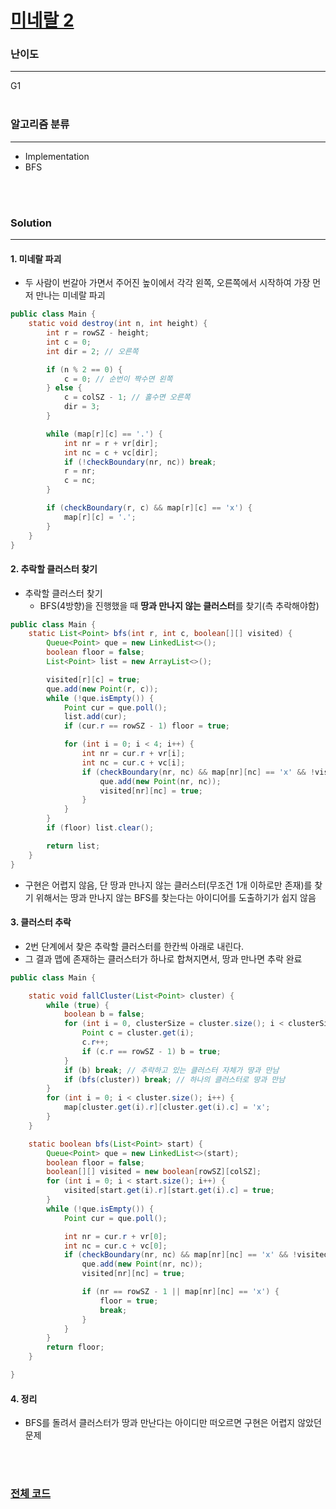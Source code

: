 # [미네랄 2](https://www.acmicpc.net/problem/18500)

### 난이도

***
G1
<br><br>

### 알고리즘 분류

***

* Implementation
* BFS

<br><br>

### Solution

***

#### 1. 미네랄 파괴

* 두 사람이 번갈아 가면서 주어진 높이에서 각각 왼쪽, 오른쪽에서 시작하여 가장 먼저 만나는 미네랄 파괴

```java
public class Main {
    static void destroy(int n, int height) {
        int r = rowSZ - height;
        int c = 0;
        int dir = 2; // 오른쪽

        if (n % 2 == 0) {
            c = 0; // 순번이 짝수면 왼쪽
        } else {
            c = colSZ - 1; // 홀수면 오른쪽
            dir = 3;
        }

        while (map[r][c] == '.') {
            int nr = r + vr[dir];
            int nc = c + vc[dir];
            if (!checkBoundary(nr, nc)) break;
            r = nr;
            c = nc;
        }

        if (checkBoundary(r, c) && map[r][c] == 'x') {
            map[r][c] = '.';
        }
    }
}
```

#### 2. 추락할 클러스터 찾기

* 추락할 클러스터 찾기
    * BFS(4방향)을 진행했을 때 **땅과 만나지 않는 클러스터**를 찾기(측 추락해야함)

```java
public class Main {
    static List<Point> bfs(int r, int c, boolean[][] visited) {
        Queue<Point> que = new LinkedList<>();
        boolean floor = false;
        List<Point> list = new ArrayList<>();

        visited[r][c] = true;
        que.add(new Point(r, c));
        while (!que.isEmpty()) {
            Point cur = que.poll();
            list.add(cur);
            if (cur.r == rowSZ - 1) floor = true;

            for (int i = 0; i < 4; i++) {
                int nr = cur.r + vr[i];
                int nc = cur.c + vc[i];
                if (checkBoundary(nr, nc) && map[nr][nc] == 'x' && !visited[nr][nc]) {
                    que.add(new Point(nr, nc));
                    visited[nr][nc] = true;
                }
            }
        }
        if (floor) list.clear();

        return list;
    }
}
```

* 구현은 어렵지 않음, 단 땅과 만나지 않는 클러스터(무조건 1개 이하로만 존재)를 찾기 위해서는 땅과 만나지 않는 BFS를 찾는다는 아이디어를 도출하기가 쉽지 않음

#### 3. 클러스터 추락

* 2번 단계에서 찾은 추락할 클러스터를 한칸씩 아래로 내린다.
* 그 결과 맵에 존재하는 클러스터가 하나로 합쳐지면서, 땅과 만나면 추락 완료

```java
public class Main {

    static void fallCluster(List<Point> cluster) {
        while (true) {
            boolean b = false;
            for (int i = 0, clusterSize = cluster.size(); i < clusterSize; i++) {
                Point c = cluster.get(i);
                c.r++;
                if (c.r == rowSZ - 1) b = true;
            }
            if (b) break; // 추락하고 있는 클러스터 자체가 땅과 만남
            if (bfs(cluster)) break; // 하나의 클러스터로 땅과 만남
        }
        for (int i = 0; i < cluster.size(); i++) {
            map[cluster.get(i).r][cluster.get(i).c] = 'x';
        }
    }

    static boolean bfs(List<Point> start) {
        Queue<Point> que = new LinkedList<>(start);
        boolean floor = false;
        boolean[][] visited = new boolean[rowSZ][colSZ];
        for (int i = 0; i < start.size(); i++) {
            visited[start.get(i).r][start.get(i).c] = true;
        }
        while (!que.isEmpty()) {
            Point cur = que.poll();

            int nr = cur.r + vr[0];
            int nc = cur.c + vc[0];
            if (checkBoundary(nr, nc) && map[nr][nc] == 'x' && !visited[nr][nc]) {
                que.add(new Point(nr, nc));
                visited[nr][nc] = true;

                if (nr == rowSZ - 1 || map[nr][nc] == 'x') {
                    floor = true;
                    break;
                }
            }
        }
        return floor;
    }

}
```

#### 4. 정리

* BFS를 돌려서 클러스터가 땅과 만난다는 아이디만 떠오르면 구현은 어렵지 않았던 문제

<br><br>

### [전체 코드](https://github.com/Jungmin-Seo0527/CodingTest/blob/main/src/implementation/BOJ18500_미네랄_2.java)
